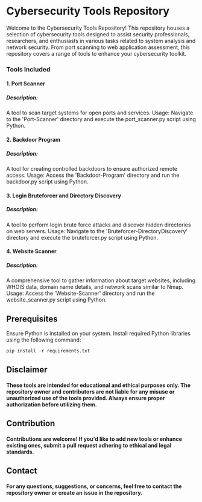 # Cybersecurity Tools Repository
Welcome to the Cybersecurity Tools Repository! This repository houses a selection of cybersecurity tools designed to assist security professionals, researchers, and enthusiasts in various tasks related to system analysis and network security. From port scanning to web application assessment, this repository covers a range of tools to enhance your cybersecurity toolkit.

### Tools Included

#### 1. Port Scanner

##### Description: 
A tool to scan target systems for open ports and services.
Usage: Navigate to the 'Port-Scanner' directory and execute the port_scanner.py script using Python.


#### 2. Backdoor Program

##### Description: 
A tool for creating controlled backdoors to ensure authorized remote access.
Usage: Access the 'Backdoor-Program' directory and run the backdoor.py script using Python.


#### 3. Login Bruteforcer and Directory Discovery

##### Description: 
A tool to perform login brute force attacks and discover hidden directories on web servers.
Usage: Navigate to the 'Bruteforcer-DirectoryDiscovery' directory and execute the bruteforcer.py script using Python.


#### 4. Website Scanner

##### Description: 
A comprehensive tool to gather information about target websites, including WHOIS data, domain name details, and network scans similar to Nmap.
Usage: Access the 'Website-Scanner' directory and run the website_scanner.py script using Python.


## Prerequisites
Ensure Python is installed on your system.
Install required Python libraries using the following command:

```python
pip install -r requirements.txt
```

## Disclaimer
#### These tools are intended for educational and ethical purposes only. The repository owner and contributors are not liable for any misuse or unauthorized use of the tools provided. Always ensure proper authorization before utilizing them.


## Contribution
#### Contributions are welcome! If you'd like to add new tools or enhance existing ones, submit a pull request adhering to ethical and legal standards.

## Contact
#### For any questions, suggestions, or concerns, feel free to contact the repository owner or create an issue in the repository.

